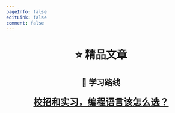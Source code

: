 ```yaml
---
pageInfo: false
editLink: false
comment: false
---
```


<p id="标题"></p>

<h1 align="center">⭐️ 精品文章</h1>

<p id="标题"></p>

<h2 align="center">🧭 学习路线</h2>



<h4 align="center"><font size = 5><b><a href="../article/02">校招和实习，编程语言该怎么选？</a></b></font></h4>


